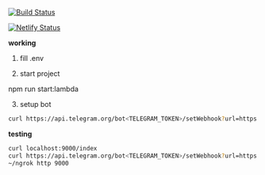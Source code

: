 [![Build Status](https://travis-ci.org/zinovik/badminton-brest-bot.svg?branch=master)](https://travis-ci.org/zinovik/badminton-brest-bot)

[![Netlify Status](https://api.netlify.com/api/v1/badges/b054f198-abad-43cb-8e9c-06251b61bb7d/deploy-status)](https://app.netlify.com/sites/badminton-brest-bot/deploys)

**working**

1. fill .env

2. start project

npm run start:lambda

3. setup bot

```bash
curl https://api.telegram.org/bot<TELEGRAM_TOKEN>/setWebhook?url=https://badminton-brest-bot.netlify.com/.netlify/functions/index?token=<TOKEN>
```

**testing**

```bash
curl localhost:9000/index
curl https://api.telegram.org/bot<TELEGRAM_TOKEN>/setWebhook?url=https://<NGROK ID>.ngrok.io/index?token=<TOKEN>
~/ngrok http 9000
```
